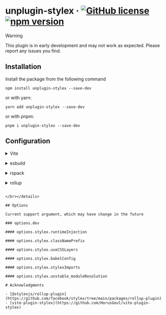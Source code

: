 # unplugin-stylex &middot; [![GitHub license](https://img.shields.io/badge/license-MIT-blue.svg)](https://github.com/eryue0220/unplugin-stylex/blob/main/LICENSE) [![npm version](https://img.shields.io/npm/v/unplugin-stylex.svg?style=flat)](https://www.npmjs.com/package/unplugin-stylex)

> [!WARNING]  
> This plugin is in early development and may not work as expected. Please report any issues you find.

## Installation

Install the package from the following command

```shell
npm install unplugin-stylex --save-dev
```

or with yarn:

```shell
yarn add unplugin-stylex --save-dev
```

or with pnpm:

```shell
pnpm i unplugin-stylex --save-dev
```

## Configuration

<details>
<summary>Vite</summary><br>

```ts
// vite.config.js
import { defineConfig } from 'vite'
import stylexPlugin from 'unplugin-stylex/vite'

export default defineConfig({
  plugins: [
    stylexPlugin({ /* options */}),
  ],
})
```

</br></details>

<details>
<summary>esbuild</summary><br>

```ts
// esbuild.config.js
import { build } from 'esbuild'
import stylexPlugin from 'unplugin-stylex/esbuild'

export default {
  plugins: [
    stylexPlugin({ /* options */ }),
  ],
}
```

</br></details>

<details>
<summary>rspack</summary><br>

```ts
// rspack.config.js
import stylexPlugin from 'unplugin-stylex/rspack'

module.exports = {
  // other rspack config
  plugins: [
    stylexPlugin({ /* options */}),
  ],
}
```

</br></details>

<details>
<summary>rollup</summary><br>

```ts
// rollup.config.js
import stylexRollupPlugin from 'unplugin-stylex/rollup'

export default {
  // other rollup config
  plugins: [
    stylexRollupPlugin({ /* options */}),
  ],
}

<details>
<summary>webpack</summary><br>

```ts
// webpack.config.js
import stylexWebpackPlugin from 'unplugin-stylex/webpack'

module.exports = {
  // other webpack config
  plugins: [
    stylexWebpackPlugin({ /* options */}),
  ],
}
```

</br></details>
```

</br></details>

## Options

Current support argument, which may have change in the future

### options.dev

#### options.stylex.runtimeInjection

#### options.stylex.classNamePrefix

#### options.stylex.useCSSLayers

#### options.stylex.babelConfig

#### options.stylex.stylexImports

#### options.stylex.unstable_moduleResolution

# Acknowledgments

- [@stylexjs/rollup-plugin](https://github.com/facebook/stylex/tree/main/packages/rollup-plugin)
- [vite-plugin-stylex](https://github.com/HorusGoul/vite-plugin-stylex)